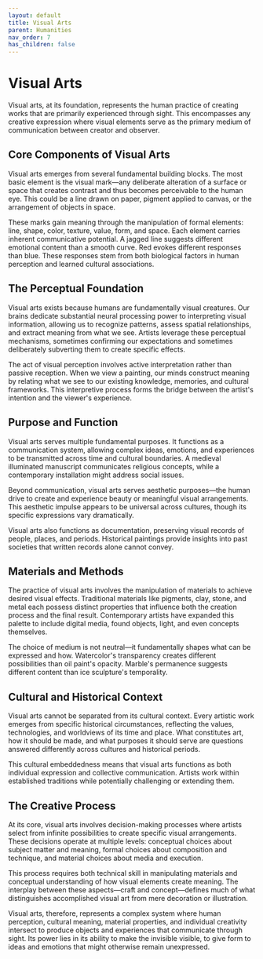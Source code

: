 ```yaml
---
layout: default
title: Visual Arts
parent: Humanities
nav_order: 7
has_children: false
---
```


# Visual Arts

Visual arts, at its foundation, represents the human practice of creating works that are primarily experienced through sight. This encompasses any creative expression where visual elements serve as the primary medium of communication between creator and observer.

## Core Components of Visual Arts

Visual arts emerges from several fundamental building blocks. The most basic element is the visual mark—any deliberate alteration of a surface or space that creates contrast and thus becomes perceivable to the human eye. This could be a line drawn on paper, pigment applied to canvas, or the arrangement of objects in space.

These marks gain meaning through the manipulation of formal elements: line, shape, color, texture, value, form, and space. Each element carries inherent communicative potential. A jagged line suggests different emotional content than a smooth curve. Red evokes different responses than blue. These responses stem from both biological factors in human perception and learned cultural associations.

## The Perceptual Foundation

Visual arts exists because humans are fundamentally visual creatures. Our brains dedicate substantial neural processing power to interpreting visual information, allowing us to recognize patterns, assess spatial relationships, and extract meaning from what we see. Artists leverage these perceptual mechanisms, sometimes confirming our expectations and sometimes deliberately subverting them to create specific effects.

The act of visual perception involves active interpretation rather than passive reception. When we view a painting, our minds construct meaning by relating what we see to our existing knowledge, memories, and cultural frameworks. This interpretive process forms the bridge between the artist's intention and the viewer's experience.

## Purpose and Function

Visual arts serves multiple fundamental purposes. It functions as a communication system, allowing complex ideas, emotions, and experiences to be transmitted across time and cultural boundaries. A medieval illuminated manuscript communicates religious concepts, while a contemporary installation might address social issues.

Beyond communication, visual arts serves aesthetic purposes—the human drive to create and experience beauty or meaningful visual arrangements. This aesthetic impulse appears to be universal across cultures, though its specific expressions vary dramatically.

Visual arts also functions as documentation, preserving visual records of people, places, and periods. Historical paintings provide insights into past societies that written records alone cannot convey.

## Materials and Methods

The practice of visual arts involves the manipulation of materials to achieve desired visual effects. Traditional materials like pigments, clay, stone, and metal each possess distinct properties that influence both the creation process and the final result. Contemporary artists have expanded this palette to include digital media, found objects, light, and even concepts themselves.

The choice of medium is not neutral—it fundamentally shapes what can be expressed and how. Watercolor's transparency creates different possibilities than oil paint's opacity. Marble's permanence suggests different content than ice sculpture's temporality.

## Cultural and Historical Context

Visual arts cannot be separated from its cultural context. Every artistic work emerges from specific historical circumstances, reflecting the values, technologies, and worldviews of its time and place. What constitutes art, how it should be made, and what purposes it should serve are questions answered differently across cultures and historical periods.

This cultural embeddedness means that visual arts functions as both individual expression and collective communication. Artists work within established traditions while potentially challenging or extending them.

## The Creative Process

At its core, visual arts involves decision-making processes where artists select from infinite possibilities to create specific visual arrangements. These decisions operate at multiple levels: conceptual choices about subject matter and meaning, formal choices about composition and technique, and material choices about media and execution.

This process requires both technical skill in manipulating materials and conceptual understanding of how visual elements create meaning. The interplay between these aspects—craft and concept—defines much of what distinguishes accomplished visual art from mere decoration or illustration.

Visual arts, therefore, represents a complex system where human perception, cultural meaning, material properties, and individual creativity intersect to produce objects and experiences that communicate through sight. Its power lies in its ability to make the invisible visible, to give form to ideas and emotions that might otherwise remain unexpressed.
